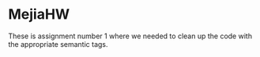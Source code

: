 # MejiaHW
These is assignment number 1 where we needed to clean up the code with the appropriate semantic tags.
